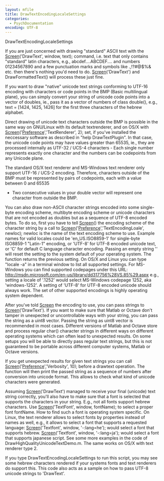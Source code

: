 ```yaml
---
layout: mfile
title: DrawTextEncodingLocaleSettings
categories:
  - PsychDocumentation
encoding: UTF-8
---
```


DrawTextEncodingLocaleSettings

If you are just concerned with drawing "standard" ASCII text with the
[Screen](/docs/Screen)('DrawText', window, text); command, i.e. text that only contains
"standard" latin characters, e.g., abcdef....ABCDEF.... and numbers
01234567890 and a few punctuation marks and symbols like .,!?#@$%& etc.
then there's nothing you'd need to do. [Screen](/docs/Screen)('DrawText') and
DrawFormattedText() will process these just fine.

If you want to draw "native" unicode text strings conforming to
UTF-16 encoding with characters or code points in the BMP (Basic
multilingual plane), you can simply convert your string of unicode code
points into a vector of doubles, ie., pass it as a vector of numbers of
class double(), e.g., text = [1424, 1425, 1426] for the first three
characters of the hebrew alphabet.

Direct drawing of unicode text characters outside the BMP is possible in the
same way on GNU/Linux with its default textrenderer, and on OS/X with
[Screen](/docs/Screen)('[Preference](/docs/Preference)','TextRenderer', 2); set, if you've installed the
neccessary software as described in "help DrawTextPlugin". In that case,
the unicode code points may have values greater than 65535, ie., they are
processed internally as UTF-32 / UCS-4 characters - Each single number
represents exactly one character and the numbers can be codepoints from
any Unicode plane.

The standard OS/X text renderer and MS-Windows text renderer only support
UTF-16 / UCS-2 encoding. Therefore, characters outside of the BMP must be
represented by pairs of codepoints, each with a value between 0 and 65535
- Two consecutive values in your double vector will represent one
character from outside the BMP.

You can also draw non-ASCII character strings encoded into some single-byte
encoding scheme, multibyte encoding scheme or unicode characters that are
not encoded as doubles but as a sequence of UTF-8 encoded bytes. To do
so, first you have to tell [Screen](/docs/Screen)() the encoding scheme of the character
string by a call to [Screen](/docs/Screen)('[Preference](/docs/Preference)','TextEncodingLoale', newloc);
newloc is the name of the text encoding scheme to use. Example names for
valid locales could be 'en\_US.ISO8859-1' for single-byte ISO8859-1
"Latin-1" encoding, or 'UTF-8' for UTF-8 encoded unicode text, or 'C' for
default C language character encoding. Passing an empty string '' will
reset the setting to the system default of your operating system. The
function returns the previous setting. On OS/X and Linux you can type
"locale -a" in a terminal window to list all supported settings. For
MS-Windows you can find supported codepages under this URL:
http://msdn.microsoft.com/en-us/library/dd317756%28VS.85%29.aspx
e.g., setting a locale of '.1252' would select MS-Windows codepage 1252,
aka 'windows-1252'.
A setting of 'UTF-8' for UTF-8 encoded unicode should always work. The
set of other supported encodings is highly operating system dependent.

After you've told [Screen](/docs/Screen) the encoding to use, you can pass strings to
[Screen](/docs/Screen)('DrawText'). If you want to make sure that Matlab or Octave don't
tamper in unexpected or uncontrollable ways with your string, you can
pass the string as a uint8 vector. Passing the string as uint8 vector is
recommended in most cases. Different versions of Matlab and Octave store
and process regular char() character strings in different ways on
different operating systems which can often lead to unexpected results.
On some setups you will be able to directly pass regular text strings,
but this is not guaranteed to be portable across different computer
systems, Matlab or Octave versions.

If you get unexpected results for given text strings you can call
[Screen](/docs/Screen)('[Preference](/docs/Preference)','Verbosity', 10); before a drawtext operation. The
function will then print the passed string as a sequence of numbers after
conversion into unicode format. This allows to check what kind of unicode
characters were generated.


Assuming [Screen](/docs/Screen)('DrawText') managed to receive your final (unicode) text
string correctly, you'll also have to make sure that a font is selected
that supports the characters in your string. E.g., not all fonts support
hebrew characters. Use [Screen](/docs/Screen)('TextFont', window, fontName); to select a
proper font fontName. How to find such a font is operating system
specific. On Linux, the text renderer allows to select fonts by
properties instead of names as well, e.g., it allows to select a font
that supports a requested language:
[Screen](/docs/Screen)('Textfont', window, '-:lang=he');  would select a font that
supports hebrew. [Screen](/docs/Screen)('Textfont', window, '-:lang=ja');  would select a
font that supports japanese script. See some more examples in the code of
DrawHighQualityUnicodeTextDemo.m. The same works on OS/X with text
renderer type 2.

If you type DrawTextEncodingLocaleSettings to run this script, you may
see some hebrew characters rendered if your systems fonts and text
renderers do support this. This code also acts as a sample on how to pass
UTF-8 unicode strings to 'DrawText'.
